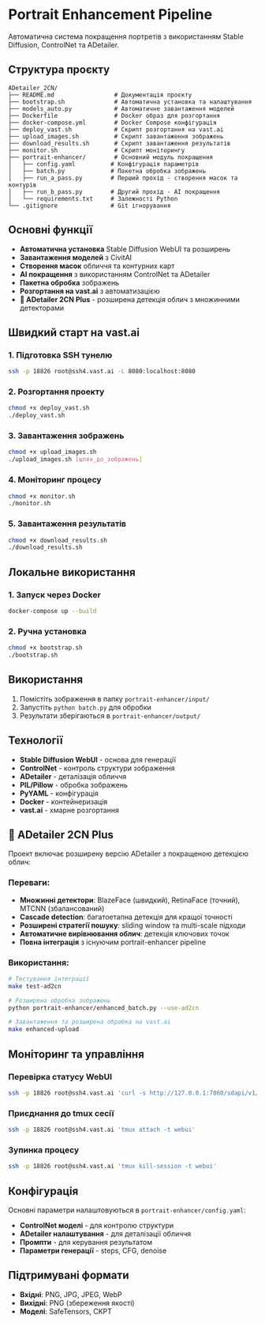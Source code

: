 # Portrait Enhancement Pipeline

Автоматична система покращення портретів з використанням Stable Diffusion, ControlNet та ADetailer.

## Структура проєкту

```
ADetailer_2CN/
├── README.md                 # Документація проєкту
├── bootstrap.sh              # Автоматична установка та налаштування
├── models_auto.py            # Автоматичне завантаження моделей
├── Dockerfile                # Docker образ для розгортання
├── docker-compose.yml        # Docker Compose конфігурація
├── deploy_vast.sh            # Скрипт розгортання на vast.ai
├── upload_images.sh          # Скрипт завантаження зображень
├── download_results.sh       # Скрипт завантаження результатів
├── monitor.sh                # Скрипт моніторингу
├── portrait-enhancer/        # Основний модуль покращення
│   ├── config.yaml          # Конфігурація параметрів
│   ├── batch.py             # Пакетна обробка зображень
│   ├── run_a_pass.py        # Перший прохід - створення масок та контурів
│   ├── run_b_pass.py        # Другий прохід - AI покращення
│   └── requirements.txt     # Залежності Python
└── .gitignore               # Git ігнорування
```

## Основні функції

- **Автоматична установка** Stable Diffusion WebUI та розширень
- **Завантаження моделей** з CivitAI
- **Створення масок** обличчя та контурних карт
- **AI покращення** з використанням ControlNet та ADetailer
- **Пакетна обробка** зображень
- **Розгортання на vast.ai** з автоматизацією
- **🎯 ADetailer 2CN Plus** - розширена детекція облич з множинними детекторами

## Швидкий старт на vast.ai

### 1. Підготовка SSH тунелю
```bash
ssh -p 18826 root@ssh4.vast.ai -L 8080:localhost:8080
```

### 2. Розгортання проекту
```bash
chmod +x deploy_vast.sh
./deploy_vast.sh
```

### 3. Завантаження зображень
```bash
chmod +x upload_images.sh
./upload_images.sh [шлях_до_зображень]
```

### 4. Моніторинг процесу
```bash
chmod +x monitor.sh
./monitor.sh
```

### 5. Завантаження результатів
```bash
chmod +x download_results.sh
./download_results.sh
```

## Локальне використання

### 1. Запуск через Docker
```bash
docker-compose up --build
```

### 2. Ручна установка
```bash
chmod +x bootstrap.sh
./bootstrap.sh
```

## Використання

1. Помістіть зображення в папку `portrait-enhancer/input/`
2. Запустіть `python batch.py` для обробки
3. Результати зберігаються в `portrait-enhancer/output/`

## Технології

- **Stable Diffusion WebUI** - основа для генерації
- **ControlNet** - контроль структури зображення
- **ADetailer** - деталізація обличчя
- **PIL/Pillow** - обробка зображень
- **PyYAML** - конфігурація
- **Docker** - контейнеризація
- **vast.ai** - хмарне розгортання

## 🎯 ADetailer 2CN Plus

Проект включає розширену версію ADetailer з покращеною детекцією облич:

### Переваги:
- **Множинні детектори**: BlazeFace (швидкий), RetinaFace (точний), MTCNN (збалансований)
- **Cascade detection**: багатоетапна детекція для кращої точності
- **Розширені стратегії пошуку**: sliding window та multi-scale підходи
- **Автоматичне вирівнювання облич**: детекція ключових точок
- **Повна інтеграція** з існуючим portrait-enhancer pipeline

### Використання:
```bash
# Тестування інтеграції
make test-ad2cn

# Розширена обробка зображень
python portrait-enhancer/enhanced_batch.py --use-ad2cn

# Завантаження та розширена обробка на vast.ai
make enhanced-upload
```

## Моніторинг та управління

### Перевірка статусу WebUI
```bash
ssh -p 18826 root@ssh4.vast.ai 'curl -s http://127.0.0.1:7860/sdapi/v1/sd-models'
```

### Приєднання до tmux сесії
```bash
ssh -p 18826 root@ssh4.vast.ai 'tmux attach -t webui'
```

### Зупинка процесу
```bash
ssh -p 18826 root@ssh4.vast.ai 'tmux kill-session -t webui'
```

## Конфігурація

Основні параметри налаштовуються в `portrait-enhancer/config.yaml`:

- **ControlNet моделі** - для контролю структури
- **ADetailer налаштування** - для деталізації обличчя
- **Промпти** - для керування результатом
- **Параметри генерації** - steps, CFG, denoise

## Підтримувані формати

- **Вхідні**: PNG, JPG, JPEG, WebP
- **Вихідні**: PNG (збереження якості)
- **Моделі**: SafeTensors, CKPT
